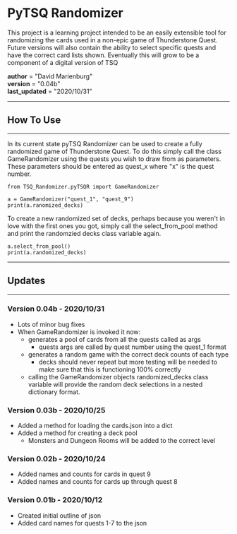 # PyTSQ Randomizer

This project is a learning project intended to be an easily extensible tool for
randomizing the cards used in a non-epic game of Thunderstone Quest.  Future
versions will also contain the ability to select specific quests and have the 
correct card lists shown.  Eventually this will grow to be a component of a 
digital version of TSQ

__author__ = "David Marienburg"  
__version__ = "0.04b"  
__last_updated__ = "2020/10/31"

***

## How To Use

***

In its current state pyTSQ Randomizer can be used to create a fully randomized game of Thunderstone Quest.  To do this simply call the class GameRandomizer using the quests you wish to draw from as parameters.  These parameters should be entered as quest_x where "x" is the quest number.

```
from TSQ_Randomizer.pyTSQR import GameRandomizer

a = GameRandomizer("quest_1", "quest_9")
print(a.ranomized_decks)
```

To create a new randomized set of decks, perhaps because you weren't in love with the first ones you got, simply call the select_from_pool method and print the randomzied decks class variable again.

```
a.select_from_pool()
print(a.randomized_decks)
```

***

## Updates

***

### Version 0.04b - 2020/10/31

* Lots of minor bug fixes
* When GameRandomizer is invoked it now:
  * generates a pool of cards from all the quests called as args
    * quests args are called by quest number using the quest_1 format
  * generates a random game with the correct deck counts of each type
    * decks should never repeat but more testing will be needed to make sure that this is functioning 100% correctly
  * calling the GameRandomizer objects randomized_decks class variable will provide the random deck selections in a nested dictionary format.

### Version 0.03b - 2020/10/25

* Added a method for loading the cards.json into a dict
* Added a method for creating a deck pool
  * Monsters and Dungeon Rooms will be added to the correct level

### Version 0.02b - 2020/10/24

* Added names and counts for cards in quest 9
* Added names and counts for cards up through quest 8

### Version 0.01b - 2020/10/12

* Created initial outline of json
* Added card names for quests 1-7 to the json 
